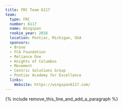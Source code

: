 ```yaml
---
title: FRC Team 6117
team:
  type: FRC
  number: 6117
  name: Wingspan
  rookie_year: 2016
  location: Pontiac, Michigan, USA
  sponsors:
  - Brose
  - FCA Foundation
  - Reliance One
  - Knights of Columbus
  - Movement
  - Centric Solutions Group
  - Pontiac Academy for Excellence
  links:
    Website: https://wingspan6117.com/
---
```


{% include remove_this_line_and_add_a_paragraph %}
